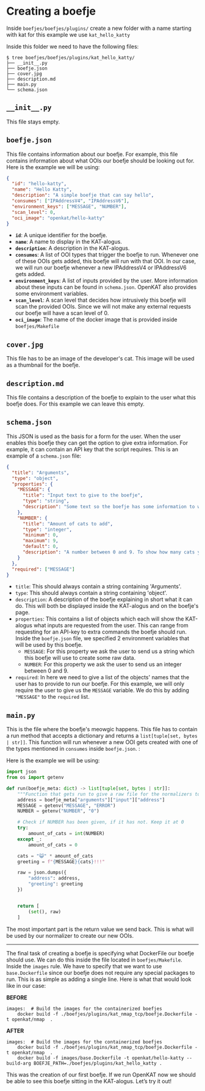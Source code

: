 # Creating a boefje

Inside `boefjes/boefjes/plugins/` create a new folder with a name starting with kat for this example we use `kat_hello_katty`

Inside this folder we need to have the following files:

```shell
$ tree boefjes/boefjes/plugins/kat_hello_katty/
├── __init__.py
├── boefje.json
├── cover.jpg
├── description.md
├── main.py
└── schema.json
```

## `__init__.py`

This file stays empty.

## `boefje.json`

This file contains information about our boefje. For example, this file contains information about what OOIs our boefje should be looking out for. Here is the example we will be using:

```json
{
  "id": "hello-katty",
  "name": "Hello Katty",
  "description": "A simple boefje that can say hello",
  "consumes": ["IPAddressV4", "IPAddressV6"],
  "environment_keys": ["MESSAGE", "NUMBER"],
  "scan_level": 0,
  "oci_image": "openkat/hello-katty"
}
```

- **`id`**: A unique identifier for the boefje.
- **`name`**: A name to display in the KAT-alogus.
- **`description`**: A description in the KAT-alogus.
- **`consumes`**: A list of OOI types that trigger the boefje to run. Whenever one of these OOIs gets added, this boefje will run with that OOI. In our case, we will run our boefje whenever a new IPAddressV4 or IPAddressV6 gets added.
- **`environment_keys`**: A list of inputs provided by the user. More information about these inputs can be found in `schema.json`. OpenKAT also provides some environment variables.
- **`scan_level`**: A scan level that decides how intrusively this boefje will scan the provided OOIs. Since we will not make any external requests our boefje will have a scan level of 0.
- **`oci_image`**: The name of the docker image that is provided inside `boefjes/Makefile`

## `cover.jpg`

This file has to be an image of the developer's cat. This image will be used as a thumbnail for the boefje.

## `description.md`

This file contains a description of the boefje to explain to the user what this boefje does. For this example we can leave this empty.

## `schema.json`

This JSON is used as the basis for a form for the user. When the user enables this boefje they can get the option to give extra information. For example, it can contain an API key that the script requires.
This is an example of a `schema.json` file:

```json
{
  "title": "Arguments",
  "type": "object",
  "properties": {
    "MESSAGE": {
      "title": "Input text to give to the boefje",
      "type": "string",
      "description": "Some text so the boefje has some information to work with. Normally you could feed this an API key or a username."
    },
    "NUMBER": {
      "title": "Amount of cats to add",
      "type": "integer",
      "minimum": 0,
      "maximum": 9,
      "default": 0,
      "description": "A number between 0 and 9. To show how many cats you want to add to the greeting"
    }
  },
  "required": ["MESSAGE"]
}
```

- `title`: This should always contain a string containing 'Arguments'.
- `type`: This should always contain a string containing 'object'.
- `description`: A description of the boefje explaining in short what it can do. This will both be displayed inside the KAT-alogus and on the boefje's page.
- `properties`: This contains a list of objects which each will show the KAT-alogus what inputs are requested from the user. This can range from requesting for an API-key to extra commands the boefje should run.
  Inside the `boefje.json` file, we specified 2 environment variables that will be used by this boefje.
  - `MESSAGE`: For this property we ask the user to send us a string which this boefje will use to create some raw data.
  - `NUMBER`: For this property we ask the user to send us an integer between 0 and 9.
- `required`: In here we need to give a list of the objects' names that the user has to provide to run our boefje. For this example, we will only require the user to give us the `MESSAGE` variable. We do this by adding `"MESSAGE"` to the `required` list.

## `main.py`

This is the file where the boefje's meowgic happens. This file has to contain a run method that accepts a dictionary and returns a `list[tuple[set, bytes | str]]`.
This function will run whenever a new OOI gets created with one of the types mentioned in `consumes` inside `boefje.json`. :

Here is the example we will be using:

```python
import json
from os import getenv

def run(boefje_meta: dict) -> list[tuple[set, bytes | str]]:
    """Function that gets run to give a raw file for the normalizers to read from"""
    address = boefje_meta["arguments"]["input"]["address"]
    MESSAGE = getenv("MESSAGE", "ERROR")
    NUMBER = getenv("NUMBER", "0")

    # Check if NUMBER has been given, if it has not. Keep it at 0
    try:
        amount_of_cats = int(NUMBER)
    except _:
        amount_of_cats = 0

    cats = "😺" * amount_of_cats
    greeting = f"{MESSAGE}{cats}!!!"

    raw = json.dumps({
        "address": address,
        "greeting": greeting
    })


    return [
        (set(), raw)
    ]
```

The most important part is the return value we send back. This is what will be used by our normalizer to create our new OOIs.

---

The final task of creating a boefje is specifying what DockerFile our boefje should use. We can do this inside the file located in `boefjes/Makefile`.
Inside the `images` rule. We have to specify that we want to use `base.Dockerfile` since our boefje does not require any special packages to run. This is as simple as adding a single line. Here is what that would look like in our case:

**BEFORE**

```
images:  # Build the images for the containerized boefjes
	docker build -f ./boefjes/plugins/kat_nmap_tcp/boefje.Dockerfile -t openkat/nmap  .
```

**AFTER**

```
images:  # Build the images for the containerized boefjes
	docker build -f ./boefjes/plugins/kat_nmap_tcp/boefje.Dockerfile -t openkat/nmap  .
	docker build -f images/base.Dockerfile -t openkat/hello-katty --build-arg BOEFJE_PATH=./boefjes/plugins/kat_hello_katty .
```

This was the creation of our first boefje. If we run OpenKAT now we should be able to see this boefje sitting in the KAT-alogus. Let’s try it out!
